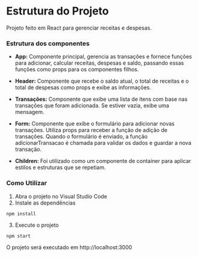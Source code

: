 # Estrutura do Projeto

Projeto feito em React para gerenciar receitas e despesas.


### Estrutura dos componentes

* __App:__ Componente principal, gerencia as transações e fornece funções para adicionar, calcular receitas, despesas e saldo, passando essas funções como props para os componentes filhos.

* __Header:__ Componente que recebe o saldo atual, o total de receitas e o total de despesas como props e exibe as informações.

* __Transações:__ Componente que exibe uma lista de itens com base nas transações que foram adicionada. Se estiver vazia, exibe uma mensagem.

* __Form:__ Componente que exibe o formulário para adicionar novas transações. Utiliza props para receber a função de adição de transações. Quando o formulário é enviado, a função adicionarTransacao é chamada para validar os dados e guardar a nova transação.

* __Children:__ Foi utilizado como um componente de container para aplicar estilos e estruturas que se repetiam. 



### Como Utilizar

1. Abra o projeto no Visual Studio Code
2. Instale as dependências 
```
npm install
```
3. Execute o projeto 

```
npm start
```
O projeto será executado em http://localhost:3000




